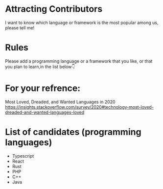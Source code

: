 # Attracting Contributors
I want to know which language or framework is the most popular among us, please tell me!

# Rules
Please add a programming language or a framework that you like, or that you plan to learn,in the list below👇

# For your refrence:
Most Loved, Dreaded, and Wanted Languages in 2020 https://insights.stackoverflow.com/survey/2020#technology-most-loved-dreaded-and-wanted-languages-loved

# List of candidates (programming languages)
* Typescript
* React
* Rust
* PHP
* C++
* Java
